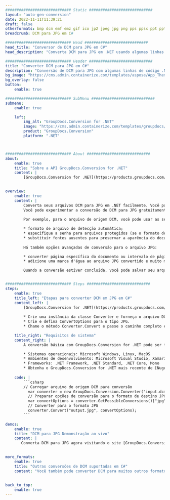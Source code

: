 ```yaml
---
############################# Static ############################
layout: "auto-gen-conversion"
date: 2022-11-11T11:39:21
draft: false
otherformats: bmp dcm emf emz gif ico jp2 jpeg jpg png pps ppsx ppt pptx psb psd svg svgz tga tif tiff webp wmf wmz
breadcrumb: DCM para JPG em C#

############################# Head ############################
head_title: "Conversor de DCM para JPG em C#"
head_description: "Converta DCM para JPG em .NET usando algumas linhas de código. Use a API de conversão de documentos do GroupDocs para converter mais de 160 formatos de arquivo."

############################# Header ############################
title: "Converter DCM para JPG em C#"
description: "Conversão de DCM para JPG com algumas linhas de código .NET"
bg_image: "https://cms.admin.containerize.com/templates/aspose/App_Themes/V3/images/bg/header1.png"
bg_overlay: false
button:
    enable: true

############################# SubMenu ############################
submenu:
    enable: true

    left:
        img_alt: "GroupDocs.Conversion for .NET"
        image: "https://cms.admin.containerize.com/templates/groupdocs/images/product-logos/90x90-noborder/groupdocs-conversion-net.png"
        product: "GroupDocs.Conversion"
        platform: ".NET"



############################# About ############################
about:
    enable: true
    title: "Sobre a API GroupDocs.Conversion for .NET"
    content: |
        [GroupDocs.Conversion for .NET](https://products.groupdocs.com/conversion/net/) pode ser usado para converter Microsoft Word, Excel, PowerPoint, PDF, Visio e outros formatos. GroupDocs.Conversion é uma API independente que é adequada para sistemas internos e de back-end onde é necessário alto desempenho. Não depende de nenhum software como Microsoft ou Open Office.
    

overview:
    enable: true
    content: |
        Converta seus arquivos DCM para JPG em .NET facilmente. Você pode usar apenas algumas linhas de código C# em qualquer plataforma de sua escolha, como - Windows, Linux, macOS.
        Você pode experimentar a conversão de DCM para JPG gratuitamente e avaliar a qualidade dos resultados da conversão. Juntamente com cenários de conversão de arquivo simples, você pode tentar opções mais avançadas para carregar o arquivo de origem DCM e para salvar o resultado de saída JPG. 
        
        Por exemplo, para o arquivo de origem DCM, você pode usar as seguintes opções de carregamento:

        * formato de arquivo de detecção automática;
        * especifique a senha para arquivos protegidos (se o formato de arquivo suportar);
        * substituir fontes ausentes para preservar a aparência do documento.
        
        Há também opções avançadas de conversão para o arquivo JPG:

        * converter página específica do documento ou intervalo de páginas;
        * adicione uma marca d'água ao arquivo JPG convertido e muito mais.

        Quando a conversão estiver concluída, você pode salvar seu arquivo JPG no caminho do arquivo local ou em qualquer armazenamento de terceiros, como FTP, Amazon S3, Google Drive, Dropbox etc. Observe - para converter DCM para {{ TO}} não há necessidade de nenhum software adicional instalado - como MS Office, Open Office, Adobe Acrobat Reader etc.


############################# Steps ############################
steps:
    enable: true
    title_left: "Etapas para converter DCM em JPG em C#"
    content_left: |
        [GroupDocs.Conversion for .NET](https://products.groupdocs.com/conversion/net/) torna mais fácil para os desenvolvedores converter um arquivo DCM para JPG com algumas linhas de código.
        
        * Crie uma instância da classe Converter e forneça o arquivo DCM com o caminho completo
        * Crie e defina ConvertOptions para o tipo JPG.
        * Chame o método Converter.Convert e passe o caminho completo e o formato (JPG) como parâmetro

    title_right: "Requisitos de sistema"
    content_right: |
        A conversão básica com GroupDocs.Conversion for .NET pode ser feita em apenas algumas etapas simples. Nossas APIs são suportadas em todas as principais plataformas e sistemas operacionais. Antes de executar o código abaixo, certifique-se de ter os seguintes pré-requisitos instalados em seu sistema.

        * Sistemas operacionais: Microsoft Windows, Linux, MacOS
        * Ambientes de desenvolvimento: Microsoft Visual Studio, Xamarin, MonoDevelop
        * Frameworks: .NET Framework, .NET Standard, .NET Core, Mono
        * Obtenha o GroupDocs.Conversion for .NET mais recente de [Nuget](https://www.nuget.org/packages/groupdocs.conversion)
         
    code: |
        ```csharp    
        // Carregar arquivo de origem DCM para conversão
          var converter = new GroupDocs.Conversion.Converter("input.dcm");
          // Preparar opções de conversão para o formato de destino JPG
          var convertOptions = converter.GetPossibleConversions()["jpg"].ConvertOptions;
          // Converter para o formato JPG
          converter.Convert("output.jpg", convertOptions);
        ```

demos:
    enable: true
    title: "DCM para JPG Demonstração ao vivo"
    content: |
       Converta DCM para JPG agora visitando o site [GroupDocs.Conversion App](https://products.groupdocs.app/conversion/family). A demonstração online tem as seguintes vantagens
          

more_formats:
    enable: true
    title: "Outras conversões de DCM suportadas em C#"
    content: "Você também pode converter DCM para muitos outros formatos de arquivo. Por favor, veja a lista abaixo."
       
       
back_to_top:
    enable: true
---
```

